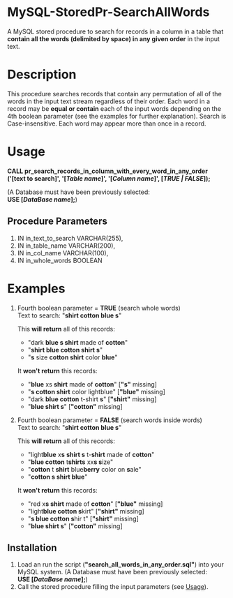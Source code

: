 # MySQL-StoredPr-SearchAllWords
A MySQL stored procedure to search for records in a column in a table that __contain all the words (delimited by space) in any given order__ in the input text.

# Description
This procedure searches records that contain any permutation of all of the words in the input text stream regardless of their order. Each word in a record may be __equal or contain__ each of the input words depending on the 4th boolean parameter (see the examples for further explanation). Search is Case-insensitive. Each word may appear more than once in a record.

# Usage
__CALL pr_search_records_in_column_with_every_word_in_any_order ('[text to search]', '[_Table name_]', '[_Column name_]', [_TRUE | FALSE_]);__

(A Database must have been previously selected: <br>
__USE [_DataBase name_];__)

## Procedure Parameters
1. IN in_text_to_search VARCHAR(255),
2. IN in_table_name VARCHAR(200),
3. IN in_col_name VARCHAR(100),
4. IN in_whole_words BOOLEAN

# Examples
1. Fourth boolean parameter = __TRUE__ (search whole words)<br>
Text to search: "__shirt cotton blue s__"

   This __will return__ all of this records:
   - "dark __blue s shirt__ made of __cotton__"
   - "__shirt blue cotton shirt s__"
   - "__s__ size __cotton shirt__ color __blue__"

   It __won't return__ this records:
   - "__blue__ xs __shirt__ made of __cotton__" [__"s"__ missing]
   - "__s cotton shirt__ color lightblue" [__"blue"__ missing]
   - "dark __blue cotton__ t-shirt __s__" [__"shirt"__ missing]
   - "__blue shirt s__" [__"cotton"__ missing]

2. Fourth boolean parameter = __FALSE__ (search words inside words)<br>
Text to search: "__shirt cotton blue s__"<br>

   This __will return__ all of this records:
   - "light<b>blue</b> x<b>s</b> __shirt s__ t-<b>shirt</b> made of __cotton__"
   - "__blue cotton__ t<b>shirts</b> xx<b>s s</b>ize"
   - "__cotton__ t __shirt__ blue<b>berry</b> color on <b>s</b>ale"
   - "__cotton s shirt blue__"

   It __won't return__ this records:
   - "red x<b>s shirt</b> made of __cotton__" [__"blue"__ missing]
   - "light<b>blue cotton s</b>kirt" [__"shirt"__ missing]
   - "<b>s blue cotton s</b>hir t" [__"shirt"__ missing]
   - "__blue shirt s__" [__"cotton"__ missing]

## Installation
1. Load an run the script (__"search_all_words_in_any_order.sql"__) into your MySQL system.
(A Database must have been previously selected: <br>
__USE [_DataBase name_];__)
2. Call the stored procedure filling the input parameters (see <a href="https://github.com/pabloalg/MySQL-StoredPr-SearchAllWords/blob/main/README.md#usage"> Usage</a>).
